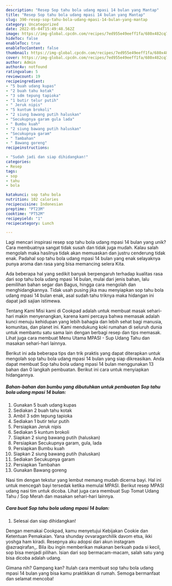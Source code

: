 ```yaml
---
description: "Resep Sop tahu bola udang mpasi 14 bulan yang Mantap"
title: "Resep Sop tahu bola udang mpasi 14 bulan yang Mantap"
slug: 390-resep-sop-tahu-bola-udang-mpasi-14-bulan-yang-mantap
category: Uncategorized
date: 2022-05-04T15:49:48.562Z
image: https://img-global.cpcdn.com/recipes/7ed955e49eeff1fa/680x482cq70/sop-tahu-bola-udang-mpasi-14-bulan-foto-resep-utama.jpg
hideToc: false
enableToc: true
enableTocContent: false
thumbnail: https://img-global.cpcdn.com/recipes/7ed955e49eeff1fa/680x482cq70/sop-tahu-bola-udang-mpasi-14-bulan-foto-resep-utama.jpg
cover: https://img-global.cpcdn.com/recipes/7ed955e49eeff1fa/680x482cq70/sop-tahu-bola-udang-mpasi-14-bulan-foto-resep-utama.jpg
author: Admin
authorAv: notfound
ratingvalue: 5
reviewcount: 19
recipeingredient:
- "5 buah udang kupas"
- "2 buah tahu kotak"
- "3 sdm tepung tapioka"
- "1 butir telur putih"
- " Jeruk nipis"
- "5 kuntum brokoli"
- "2 siung bawang putih haluskan"
- "Secukupnya garam gula lada"
- " Bumbu kuah"
- "2 siung bawang putih haluskan"
- "Secukupnya garam"
- " Tambahan"
- " Bawang goreng"
recipeinstructions:

- "Sudah jadi dan siap dihidangkan!"
categories:
- Resep
tags:
- sop
- tahu
- bola

katakunci: sop tahu bola 
nutrition: 102 calories
recipecuisine: Indonesian
preptime: "PT23M"
cooktime: "PT52M"
recipeyield: "1"
recipecategory: Lunch

---
```





Lagi mencari inspirasi resep sop tahu bola udang mpasi 14 bulan yang unik? Cara membuatnya sangat tidak susah dan tidak juga mudah. Kalau salah mengolah maka hasilnya tidak akan memuaskan dan justru cenderung tidak enak. Padahal sop tahu bola udang mpasi 14 bulan yang enak selayaknya punya aroma dan rasa yang bisa memancing selera Kita.





Ada beberapa hal yang sedikit banyak berpengaruh terhadap kualitas rasa dari sop tahu bola udang mpasi 14 bulan, mulai dari jenis bahan, lalu pemilihan bahan segar dan Bagus, hingga cara mengolah dan menghidangkannya. Tidak usah pusing jika mau menyiapkan sop tahu bola udang mpasi 14 bulan enak,      asal sudah tahu triknya maka hidangan ini dapat jadi sajian istimewa.














Tentang Kami Misi kami di Cookpad adalah untuk membuat masak sehari-hari makin menyenangkan, karena kami percaya bahwa memasak adalah kunci menuju kehidupan yang lebih bahagia dan lebih sehat bagi manusia, komunitas, dan planet ini. Kami mendukung koki rumahan di seluruh dunia untuk membantu satu sama lain dengan berbagi resep dan tips memasak. Lihat juga cara membuat Menu Utama MPASI - Sup Udang Tahu dan masakan sehari-hari lainnya.






Berikut ini ada beberapa tips dan trik praktis yang dapat diterapkan untuk mengolah sop tahu bola udang mpasi 14 bulan yang siap dikreasikan. Anda dapat membuat Sop tahu bola udang mpasi 14 bulan menggunakan 13 bahan dan 0 langkah pembuatan. Berikut ini cara untuk menyiapkan hidangannya.

<!--inarticleads1-->

##### Bahan-bahan dan bumbu yang dibutuhkan untuk pembuatan Sop tahu bola udang mpasi 14 bulan:

1. Gunakan 5 buah udang kupas
1. Sediakan 2 buah tahu kotak
1. Ambil 3 sdm tepung tapioka
1. Sediakan 1 butir telur putih
1. Persiapkan  Jeruk nipis
1. Sediakan 5 kuntum brokoli
1. Siapkan 2 siung bawang putih (haluskan)
1. Persiapkan Secukupnya garam, gula, lada
1. Persiapkan  Bumbu kuah
1. Siapkan 2 siung bawang putih (haluskan)
1. Sediakan Secukupnya garam
1. Persiapkan  Tambahan
1. Gunakan  Bawang goreng


Nasi tim dengan tekstur yang lembut memang mudah dicerna bayi. Hal ini untuk mencegah bayi tersedak ketika memulai MPASI. Berikut resep MPASI udang nasi tim untuk dicoba. Lihat juga cara membuat Sup Tomat Udang Tahu / Sop Merah dan masakan sehari-hari lainnya. 

<!--inarticleads2-->

##### Cara buat Sop tahu bola udang mpasi 14 bulan:


1. Selesai dan siap dihidangkan!

Dengan memakai Cookpad, kamu menyetujui Kebijakan Cookie dan Ketentuan Pemakaian. Yana shunday ovvaragarchilik davom etsa, ikki yoshga ham kiradi. Resepnya aku adopsi dari akun instagram @azraqirafan_. Bila ibu ingin memberikan makanan berkuah pada si kecil, sop bisa menjadi pilihan. Isian dari sop bermacam-macam, salah satu yang bisa dicoba adalah udang. 

Gimana nih? Gampang kan? Itulah cara membuat sop tahu bola udang mpasi 14 bulan yang bisa kamu praktikkan di rumah. Semoga bermanfaat dan selamat mencoba!
